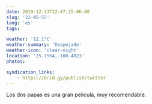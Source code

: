 ```yaml
---
date: 2019-12-23T22:47:25-06:00
slug: '22-45-55'
lang: 'es'
tags:

weather: '12.1°C'
weather-summary: 'Despejado'
weather-icon: 'clear-night'
location: '25.7554,-100.4023'
photos:

syndication_links:
    - https://brid.gy/publish/twitter
---
```

Los dos papas es una gran película, muy recomendable. 
